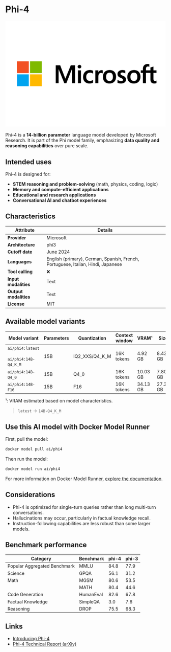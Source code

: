 # Phi-4 

![logo](https://github.com/docker/model-cards/raw/refs/heads/main/logos/phi-280x184-overview@2x.svg)

Phi-4 is a **14-billion parameter** language model developed by Microsoft Research. It is part of the Phi model family, emphasizing **data quality and reasoning capabilities** over pure scale.

## Intended uses

Phi-4 is designed for:
- **STEM reasoning and problem-solving** (math, physics, coding, logic)
- **Memory and compute-efficient applications**
- **Educational and research applications**
- **Conversational AI and chatbot experiences**

## Characteristics

| Attribute             | Details       |
|---------------------- |---------------|
| **Provider**          | Microsoft     |
| **Architecture**      | phi3          |
| **Cutoff date**       | June 2024     |
| **Languages**         | English (primary), German, Spanish, French, Portuguese, Italian, Hindi, Japanese |
| **Tool calling**      | ❌            |
| **Input modalities**  | Text          |
| **Output modalities** | Text          |
| **License**           | MIT           |

## Available model variants

| Model variant | Parameters | Quantization | Context window | VRAM¹ | Size |
|---------------|------------|--------------|----------------|------|-------|
| `ai/phi4:latest`<br><br>`ai/phi4:14B-Q4_K_M` | 15B | IQ2_XXS/Q4_K_M | 16K tokens | 4.92 GB | 8.43 GB |
| `ai/phi4:14B-Q4_0` | 15B | Q4_0 | 16K tokens | 10.03 GB | 7.80 GB |
| `ai/phi4:14B-F16` | 15B | F16 | 16K tokens | 34.13 GB | 27.31 GB |

¹: VRAM estimated based on model characteristics.

> `latest` → `14B-Q4_K_M`

## Use this AI model with Docker Model Runner

First, pull the model:

```bash
docker model pull ai/phi4
```

Then run the model:

```bash
docker model run ai/phi4
```

For more information on Docker Model Runner, [explore the documentation](https://docs.docker.com/desktop/features/model-runner/).


## Considerations

- Phi-4 is optimized for single-turn queries rather than long multi-turn conversations.
- Hallucinations may occur, particularly in factual knowledge recall.
- Instruction-following capabilities are less robust than some larger models.

## Benchmark performance

| Category                     | Benchmark  | phi-4 | phi-3  |
|------------------------------|------------|-------|--------|
| Popular Aggregated Benchmark | MMLU       | 84.8  | 77.9   |
| Science                      | GPQA       | 56.1  | 31.2   |
| Math                         | MGSM       | 80.6  | 53.5   |
|                              | MATH       | 80.4  | 44.6   |
| Code Generation              | HumanEval  | 82.6  | 67.8   |
| Factual Knowledge            | SimpleQA   | 3.0   | 7.6    |
| Reasoning                    | DROP       | 75.5  | 68.3   |

## Links

- [Introducing Phi-4](https://techcommunity.microsoft.com/blog/aiplatformblog/introducing-phi-4-microsoft%E2%80%99s-newest-small-language-model-specializing-in-comple/4357090)
- [Phi-4 Technical Report (arXiv)](https://arxiv.org/abs/2412.08905)
